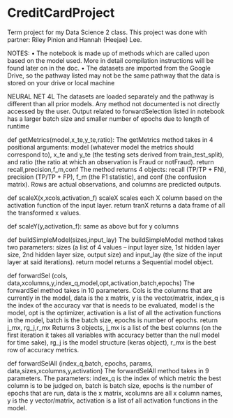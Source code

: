 # CreditCardProject
Term project for my Data Science 2 class. This project was done with partner: Riley Pinion and Hannah (Heejae) Lee.

NOTES:
	•	The notebook is made up of methods which are called upon based on the model used. More in detail compilation instructions will be found later on in the doc.
	•	The datasets are imported from the Google Drive, so the pathway listed may not be the same pathway that the data is stored on your drive or local machine

NEURAL NET 4L
The datasets are loaded separately and the pathway is different than all prior models. Any method not documented is not directly accessed by the user. Output 
related to forwardSelection listed in notebook has a larger batch size and smaller number of epochs due to length of runtime

def getMetrics(model,x_te,y_te,ratio):
The getMetrics method takes in 4 positional arguments: model (whatever model the metrics should correspond to), x_te and y_te (the testing sets derived from 
train_test_split), and ratio (the ratio at which an observation is Fraud or notFraud).
return recall,precision,f_m,conf
The method returns 4 objects: recall (TP/TP + FN), precision (TP/TP + FP), f_m (the F1 statistic), and conf (the confusion matrix). Rows are actual observations, 
and columns are predicted outputs.


def scaleX(x,xcols,activation_f)
scaleX scales each X column based on the activation function of the input layer.
return tranX
returns a data frame of all the transformed x values.

def scaleY(y,activation_f):
same as above but for y columns

def buildSimpleModel(sizes,input_lay)
The buildSimpleModel method takes two parameters: sizes (a list of 4 values – input layer size, 1st hidden layer size, 2nd hidden layer size, output size) and 
input_lay (the size of the input layer at said iterations).
return model
returns a Sequential model object.



def forwardSel (cols, data,xcolumns,y,index_q,model,opt,activation,batch,epochs)
The forwardSel method takes in 10 parameters. Cols is the columns that are currently in the model, data is the x matrix, y is the vector/matrix, index_q is the 
index of the accuracy var that is needs to be evaluated, model is the model, opt is the optimizer, activation is a list of all the activation functions in the 
model, batch is the batch size, epochs is number of epochs.
return j_mx, rg_j,r_mx
Returns 3 objects, j_mx is a list of the best columns (on the first iteration it takes all variables with accuracy better than the null model for time sake), rg_j 
is the model structure (keras object), r_mx is the best row of accuracy metrics.

def forwardSelAll (index_q,batch, epochs, params, data,sizes,xcolumns,y,activation)
The forwardSelAll method takes in 9 parameters. The parameters: index_q is the index of which metric the best column is to be judged on, batch is batch size,
epochs is the number of epochs that are run, data is the x matrix, xcolumns are all x column names, y is the y vector/matrix, activation is a list of all 
activation functions in the model.
